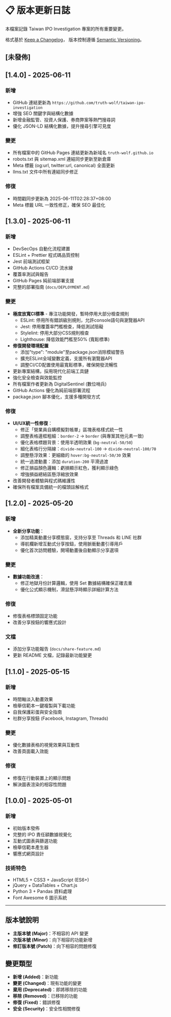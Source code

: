 # 📋 版本更新日誌

本檔案記錄 Taiwan IPO Investigation 專案的所有重要變更。

格式基於 [Keep a Changelog](https://keepachangelog.com/zh-TW/1.0.0/)，
版本控制遵循 [Semantic Versioning](https://semver.org/lang/zh-TW/)。

## [未發佈]

## [1.4.0] - 2025-06-11

### 新增

- GitHub 連結更新為 `https://github.com/truth-wolf/taiwan-ipo-investigation`
- 增強 SEO 關鍵字與結構化數據
- 新增金融監管、投資人保護、券商弊案等熱門搜尋詞
- 優化 JSON-LD 結構化數據，提升搜尋引擎可見度

### 變更

- 所有檔案中的 GitHub Pages 連結更新為新域名 `truth-wolf.github.io`
- robots.txt 與 sitemap.xml 連結同步更新至新倉庫
- Meta 標籤 (og:url, twitter:url, canonical) 全面更新
- llms.txt 文件中所有連結同步修正

### 修復

- 時間戳同步更新為 2025-06-11T02:28:37+08:00
- Meta 標籤 URL 一致性修正，確保 SEO 最佳化

## [1.3.0] - 2025-06-11

### 新增

- DevSecOps 自動化流程建置
- ESLint + Prettier 程式碼品質控制
- Jest 前端測試框架
- GitHub Actions CI/CD 流水線
- 覆蓋率測試與報告
- GitHub Pages 純前端部署支援
- 完整的部署指南 (`docs/DEPLOYMENT.md`)

### 變更

- **極度放寬CI標準** - 專注功能開發，暫時停用大部分檢查規則
  - ESLint: 停用所有錯誤級別規則，允許console語句與瀏覽器API
  - Jest: 停用覆蓋率門檻檢查，降低測試阻礙
  - Stylelint: 停用大部分CSS規則檢查
  - Lighthouse: 降低效能門檻至50% (寬鬆標準)
- **修復開發環境配置**
  - 添加"type": "module"至package.json消除模組警告
  - 擴充ESLint全域變數定義，支援所有瀏覽器API
  - 調整CI/CD配置使用最寬鬆標準，確保開發流暢性
- 更新專案結構，採用現代化前端工具鏈
- 強化安全檢查與效能監控
- 所有檔案作者更新為 DigitalSentinel (數位哨兵)
- GitHub Actions 優化為純前端部署流程
- package.json 腳本優化，支援多種開發方式

### 修復

- **UI/UX統一性修復**：
  - 修正「營業員自購模擬對帳單」區塊表格樣式統一性
  - 調整表格邊框粗細：`border-2` → `border` (與專案其他元素一致)
  - 優化表格標題背景：使用半透明效果 (`bg-neutral-50/50`)
  - 細化表格行分隔線：`divide-neutral-100` → `divide-neutral-100/70`
  - 調整懸浮效果：更細緻的 `hover:bg-neutral-50/30` 效果
  - 統一過渡動畫：添加 `duration-200` 平滑過渡
  - 修正損益顏色邏輯：虧損顯示紅色，獲利顯示綠色
  - 增強損益總結區懸浮縮放效果
- 改善開發者體驗與程式碼維護性
- 確保所有檔案具備統一的檔頭註解格式

## [1.2.0] - 2025-05-20

### 新增

- **全新分享功能**：
  - 添加精美動畫分享模態窗，支持分享至 Threads 和 LINE 社群
  - 導航欄新增互動式分享按鈕，使用脈衝動畫引導用戶
  - 優化首次訪問體驗，開場動畫後自動顯示分享選項

### 變更

- **數據功能改進**：
  - 修正地獄月份計算邏輯，使用 Set 數據結構確保正確去重
  - 優化公式顯示機制，滑鼠懸浮時顯示詳細計算方法

### 修復

- 修復表格標頭固定功能
- 改善分享按鈕的響應式設計

### 文檔

- 添加分享功能報告 (`docs/share-feature.md`)
- 更新 README 文檔，記錄最新功能變更

## [1.1.0] - 2025-05-15

### 新增

- 時間軸淡入動畫效果
- 檢舉信範本一鍵複製與下載功能
- 自我保護彩蛋與安全指南
- 社群分享按鈕 (Facebook, Instagram, Threads)

### 變更

- 優化數據表格的視覺效果與互動性
- 改善頁面載入效能

### 修復

- 修復在行動裝置上的顯示問題
- 解決圖表渲染的相容性問題

## [1.0.0] - 2025-05-01

### 新增

- 初始版本發佈
- 完整的 IPO 責任額數據視覺化
- 互動式圖表與篩選功能
- 檢舉信範本產生器
- 響應式網頁設計

### 技術特色

- HTML5 + CSS3 + JavaScript (ES6+)
- jQuery + DataTables + Chart.js
- Python 3 + Pandas 資料處理
- Font Awesome 6 圖示系統

---

## 版本號說明

- **主版本號 (Major)**：不相容的 API 變更
- **次版本號 (Minor)**：向下相容的功能新增
- **修訂版本號 (Patch)**：向下相容的問題修復

## 變更類型

- **新增 (Added)**：新功能
- **變更 (Changed)**：現有功能的變更
- **棄用 (Deprecated)**：即將移除的功能
- **移除 (Removed)**：已移除的功能
- **修復 (Fixed)**：錯誤修復
- **安全 (Security)**：安全性相關修復

